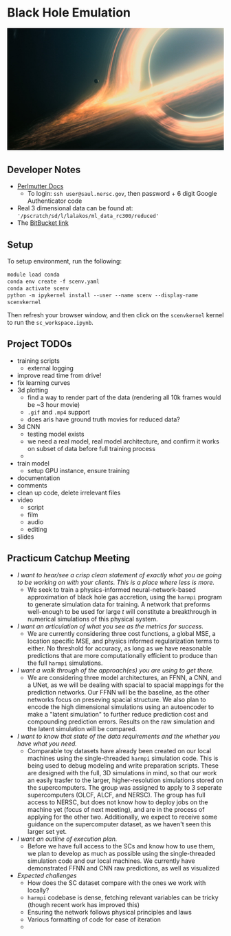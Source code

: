 # Black Hole Emulation

![](./assets/bh.jpg)

## Developer Notes

- [Perlmutter Docs](https://docs.nersc.gov/getting-started/)
    - To login: `ssh user@saul.nersc.gov`, then password + 6 digit Google Authenticator code
- Real 3 dimensional data can be found at: `'/pscratch/sd/l/lalakos/ml_data_rc300/reduced'`
- The [BitBucket link](https://bitbucket.org/atchekho/harm2d/src/master/)

## Setup

To setup environment, run the following:
```
module load conda
conda env create -f scenv.yaml
conda activate scenv
python -m ipykernel install --user --name scenv --display-name scenvkernel
```

Then refresh your browser window, and then click on the `scenvkernel` kernel to run the `sc_workspace.ipynb`.

## Project TODOs
- training scripts
  - external logging
- improve read time from drive!
- fix learning curves
- 3d plotting
    - find a way to render part of the data (rendering all 10k frames would be ~3 hour movie)
    - `.gif` and `.mp4` support
    - does aris have ground truth movies for reduced data?
- 3d CNN
    - testing model exists
    - we need a real model, real model architecture, and confirm it works on subset of data before full training process
    - 
- train model
    - setup GPU instance, ensure training 
- documentation
- comments
- clean up code, delete irrelevant files
- video
    - script
    - film
    - audio
    - editing
- slides

## Practicum Catchup Meeting
- *I want to hear/see a crisp clean statement of exactly what you ae going to be working on with your clients. This is a place where less is more.*
    - We seek to train a physics-informed neural-network-based approximation of black hole gas accretion, using the `harmpi` program to generate simulation data for training. A network that preforms well-enough to be used for large $t$ will constitute a breakthrough in numerical simulations of this physical system.
- *I want an articulation of what you see as the metrics for success.*
    - We are currently considering three cost functions, a global MSE, a location specific MSE, and physics informed regularization terms to either. No threshold for accuracy, as long as we have reasonable predictions that are more computationally efficient to produce than the full `harmpi` simulations.
- *I want a walk through of the approach(es) you are using to get there.*
    - We are considering three model architectures, an FFNN, a CNN, and a UNet, as we will be dealing with spacial to spacial mappings for the prediction networks. Our FFNN will be the baseline, as the other networks focus on preseving spacial structure. We also plan to encode the high dimensional simulations using an autoencoder to make a "latent simulation" to further reduce prediction cost and compounding prediction errors. Results on the raw simulation and the latent simulation will be compared. 
- *I want to know that state of the data requirements and the whether you have what you need.*
    - Comparable toy datasets have already been created on our local machines using the single-threaded `harmpi` simulation code. This is being used to debug modeling and write preparation scripts. These are designed with the full, 3D simulations in mind, so that our work an easily trasfer to the larger, higher-resolution simulations stored on the supercomputers. The group was assigned to apply to 3 seperate supercomputers (OLCF, ALCF, and NERSC). The group has full access to NERSC, but does not know how to deploy jobs on the machine yet (focus of next meeting), and are in the process of applying for the other two. Additionally, we expect to receive some guidance on the supercomputer dataset, as we haven't seen this larger set yet. 
- *I want an outline of execution plan.*
    - Before we have full access to the SCs and know how to use them, we plan to develop as much as possible using the single-threaded simulation code and our local machines. We currently have demonstrated FFNN and CNN raw predictions, as well as visualized 
- *Expected challenges*
    - How does the SC dataset compare with the ones we work with locally?
    - `harmpi` codebase is dense, fetching relevant variables can be tricky (though recent work has improved this)
    - Ensuring the network follows physical principles and laws
    - Various formatting of code for ease of iteration
    - 